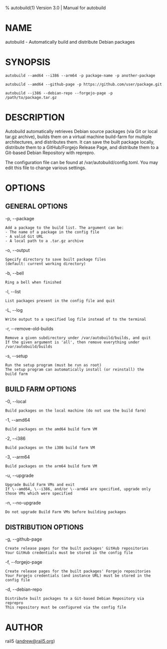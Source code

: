 % autobuild(1) Version 3.0 | Manual for autobuild
# NAME
autobuild \- Automatically build and distribute Debian packages

# SYNOPSIS
`autobuild --amd64 --i386 --arm64 -p package-name -p another-package`

`autobuild --amd64 --github-page -p https://github.com/user/package.git`

`autobuild --i386 --debian-repo --forgejo-page -p /path/to/package.tar.gz`

# DESCRIPTION
Autobuild automatically retrieves Debian source packages (via Git or local tar.gz archive), builds them on a virtual machine build-farm for multiple architectures, and distributes them. It can save the built package locally, distribute them to a GitHub/Forgejo Release Page, and distribute them to a Git-based Debian Repository with reprepro.

The configuration file can be found at /var/autobuild/config.toml. You may edit this file to change various settings.

# OPTIONS

## GENERAL OPTIONS
-p, \--package

    Add a package to the build list. The argument can be:
    - The name of a package in the config file
    - A valid Git URL
    - A local path to a .tar.gz archive

-o, \--output

    Specify directory to save built package files
    (default: current working directory)

-b, \--bell

    Ring a bell when finished

-l, \--list

    List packages present in the config file and quit

-L, \--log

    Write output to a specified log file instead of to the terminal

-r, \--remove-old-builds

    Remove a given subdirectory under /var/autobuild/builds, and quit
    If the given argument is 'all', then remove everything under
    /var/autobuild/builds

-s, \--setup

    Run the setup program (must be run as root)
    The setup program can automatically install (or reinstall) the
    build farm

## BUILD FARM OPTIONS
-0, \--local

    Build packages on the local machine (do not use the build farm)

-1, \--amd64

    Build packages on the amd64 build farm VM

-2, \--i386

    Build packages on the i386 build farm VM

-3, \--arm64

    Build packages on the arm64 build farm VM

-u, \--upgrade

    Upgrade Build Farm VMs and exit
    If \--amd64, \--i386, and/or \--arm64 are specified, upgrade only those VMs which were specified

-n, \--no-upgrade

    Do not upgrade Build Farm VMs before building packages

## DISTRIBUTION OPTIONS
-g, \--github-page

    Create release pages for the built packages' GitHub repositories
    Your GitHub credentials must be stored in the config file

-f, \--forgejo-page

    Create release pages for the built packages' Forgejo repositories
    Your Forgejo credentials (and instance URL) must be stored in the
    config file

-d, \--debian-repo

    Distribute built packages to a Git-based Debian Repository via
    reprepro
    This repository must be configured via the config file

# AUTHOR
rail5 (andrew@rail5.org)
